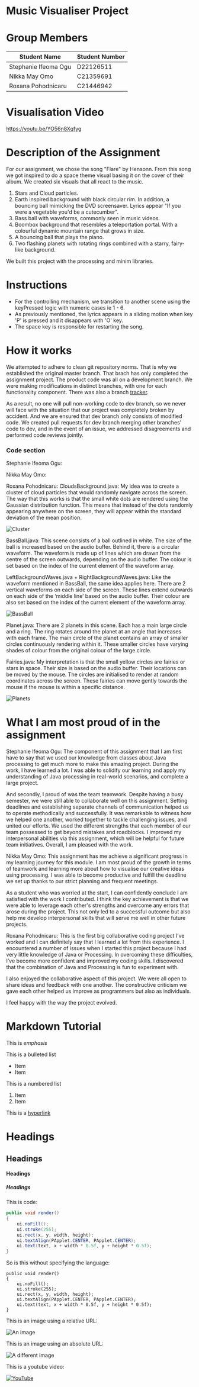 # Music Visualiser Project

# Group Members

| Student Name | Student Number |
|-----------|-----------|
|Stephanie Ifeoma Ogu | D22126511 |
|Nikka May Omo | C21359691 |
|Roxana Pohodnicaru | C21446942 |

# Visualisation Video

https://youtu.be/YO56n8Xqfyg

# Description of the Assignment
For our assignment, we chose the song "Flare" by Hensonn. From this song we got inspired to do a space theme visual basing it on the cover of their album.
We created six visuals that all react to the music. 
1. Stars and Cloud particles.
2. Earth inspired background with black circular rim. In addition, a bouncing ball mimicking the DVD screensaver. Lyrics appear "If you were a vegetable you'd be a cutecumber".
3. Bass ball with waveforms, commonly seen in music videos.
4. Boombox background that resembles a teleportation portal. With a colourful dynamic mountain range that grows in size. 
5. A bouncing ball that plays the piano.
6. Two flashing planets with rotating rings combined with a starry, fairy-like background. 

We built this project with the processing and minim libraries.

# Instructions

- For the controlling mechanism, we transition to another scene using the keyPressed logic with numeric cases ie 1 - 6.
- As previously mentioned, the lyrics appears in a sliding motion when key 'P' is pressed and it disappears with 'O' key.
- The space key is responsible for restarting the song.

# How it works

 We attempted to adhere to clean git repository norms. That is why we established the original master branch. That brach has only completed the assignment project. The product code was all on a development branch. We were making modifications in distinct branches, with one for each functionality component. There was also a branch [tracker](https://docs.google.com/spreadsheets/d/1Pr2AN-8XV4XSXAYneuDSKQsDpKSYxk0ziFuhoVzVUMI/edit?usp=sharing). 
 
 As a result, no one will pull non-working code to dev branch, so we never will face with the situation that our project was completely broken by accident. And we are ensured that dev branch only consists of modified code. We created pull requests for dev branch merging other branches' code to dev, and in the event of an issue, we addressed disagreements and performed code reviews jointly.


### Code section

Stephanie Ifeoma Ogu:

Nikka May Omo:

Roxana Pohodnicaru: CloudsBackground.java: My idea was to create a cluster of cloud particles that would randomly navigate across the screen. The way that this works is that the small white dots are rendered using the Gaussian distribution function. This means that instead of the dots randomly appearing anywhere on the screen, they will appear within the standard deviation of the mean position.

![Cluster](images/cluster.png)

BassBall.java: This scene consists of a ball outlined in white. The size of the ball is increased based on the audio buffer. Behind it, there is a circular waveform. The waveform is made up of lines which are drawn from the centre of the screen outwards, depending on the audio buffer. The colour is set based on the index of the current element of the waveform array.

LeftBackgroundWaves.java + RightBackgroundWaves.java: Like the waveform mentioned in BassBall, the same idea applies here. There are 2 vertical waveforms on each side of the screen. These lines extend outwards on each side of the ‘middle line’ based on the audio buffer. Their colour are also set based on the index of the current element of the waveform array.

![BassBall](images/bassball.png)

Planet.java: There are 2 planets in this scene. Each has a main large circle and a ring. The ring rotates around the planet at an angle that increases with each frame. The main circle of the planet contains an array of smaller circles continuously rendering within it. These smaller circles have varying shades of colour from the original colour of the large circle.

Fairies.java: My interpretation is that the small yellow circles are fairies or stars in space. Their size is based on the audio buffer. Their locations can be moved by the mouse. The circles are initialised to render at random coordinates across the screen. These fairies can move gently towards the mouse if the mouse is within a specific distance.

![Planets](images/planets.png)


# What I am most proud of in the assignment

Stephanie Ifeoma Ogu: The component of this assignment that I am first have to say that we used our knowledge from classes about Java processing to get much more to make this amazing project.  During the work, I have learned a lot. I  was able to solidify our learning and apply my understanding of Java processing in real-world scenarios, and complete a large project.

And secondly, I proud of was the team teamwork. Despite having a busy semester, we were still able to collaborate well on this assignment. Setting deadlines and establishing separate channels of communication helped us to operate methodically and successfully. It was remarkable to witness how we helped one another, worked together to tackle challenging issues, and united our efforts. We used the different strengths that each member of our team possessed to get beyond mistakes and roadblocks. I improved my interpersonal abilities via this assignment, which will be helpful for future team initiatives. Overall, I am pleased with the work.

Nikka May Omo: This assignment has me achieve a significant progress in my learning journey for this module. I am most proud of the growth in terms of teamwork and learning more about how to visualise our creative ideas using processing. I was able to become productive and fulfill the deadline we set up thanks to our strict planning and frequent meetings. 

As a student who was worried at the start, I can confidently conclude I am satisfied with the work I contributed. I think the key achievement is that we were able to leverage each other's strengths and overcome any errors that arose during the project. This not only led to a successful outcome but also help me develop interpersonal skills that will serve me well in other future projects.

Roxana Pohodnicaru: 
This is the first big collaborative coding project I’ve worked and I can definitely say that I learned a lot from this experience. 
I encountered a  number of issues when I started this project because I had very little knowledge of Java or Processing. In overcoming these difficulties, I’ve become more confident and improved my coding skills. I discovered that the combination of Java and Processing is fun to experiment with.

I also enjoyed the collaborative aspect of this project. We were all open to share ideas and feedback with one another. The constructive criticism we gave each other helped us improve as programmers but also as individuals.

I feel happy with the way the project evolved.



# Markdown Tutorial

This is *emphasis*

This is a bulleted list

- Item
- Item

This is a numbered list

1. Item
1. Item

This is a [hyperlink](http://bryanduggan.org)

# Headings
## Headings
#### Headings
##### Headings

This is code:

```Java
public void render()
{
	ui.noFill();
	ui.stroke(255);
	ui.rect(x, y, width, height);
	ui.textAlign(PApplet.CENTER, PApplet.CENTER);
	ui.text(text, x + width * 0.5f, y + height * 0.5f);
}
```

So is this without specifying the language:

```
public void render()
{
	ui.noFill();
	ui.stroke(255);
	ui.rect(x, y, width, height);
	ui.textAlign(PApplet.CENTER, PApplet.CENTER);
	ui.text(text, x + width * 0.5f, y + height * 0.5f);
}
```

This is an image using a relative URL:

![An image](images/p8.png)

This is an image using an absolute URL:

![A different image](https://bryanduggandotorg.files.wordpress.com/2019/02/infinite-forms-00045.png?w=595&h=&zoom=2)

This is a youtube video:

[![YouTube](http://img.youtube.com/vi/J2kHSSFA4NU/0.jpg)](https://www.youtube.com/watch?v=J2kHSSFA4NU)
